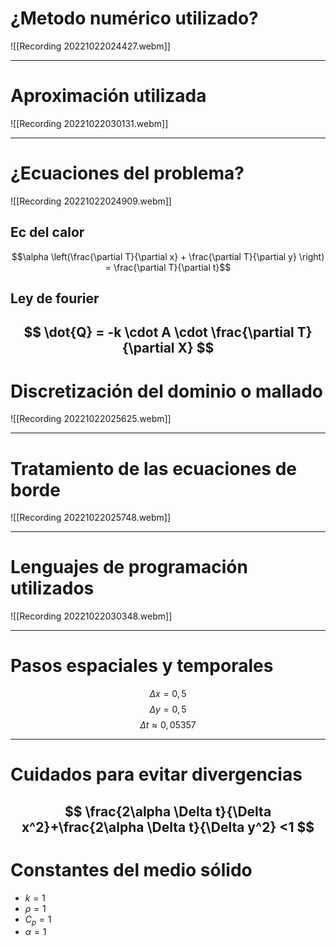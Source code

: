 # ¿Metodo numérico utilizado?

![[Recording 20221022024427.webm]]

----
# Aproximación utilizada


![[Recording 20221022030131.webm]]

-----
# ¿Ecuaciones del problema?


![[Recording 20221022024909.webm]]
## Ec del calor
$$\alpha \left(\frac{\partial T}{\partial x} + \frac{\partial T}{\partial y} \right) = \frac{\partial T}{\partial t}$$
## Ley de fourier
$$
\dot{Q} = -k \cdot A \cdot \frac{\partial T}{\partial X}
$$
-----
# Discretización del dominio o mallado


![[Recording 20221022025625.webm]]

-----
# Tratamiento de las ecuaciones de borde


![[Recording 20221022025748.webm]]

----
# Lenguajes de programación utilizados


![[Recording 20221022030348.webm]]

----
# Pasos espaciales y temporales

$$
\Delta x = 0,5
$$ $$\Delta y = 0,5$$
$$\Delta t \approx 0,05357 $$

----
# Cuidados para evitar divergencias

$$
  \frac{2\alpha \Delta t}{\Delta x^2}+\frac{2\alpha \Delta t}{\Delta y^2} <1
$$
----
# Constantes del medio sólido
- $k = 1$
- $\rho =1$
- $C_p = 1$
- $\alpha = 1$

